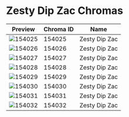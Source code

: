 # Zesty Dip Zac Chromas



| Preview | Chroma ID | Name |
|---------|-----------|------|
| ![154025](https://raw.communitydragon.org/latest/plugins/rcp-be-lol-game-data/global/default/v1/champion-chroma-images/154/154025.png) | 154025 | Zesty Dip Zac |
| ![154026](https://raw.communitydragon.org/latest/plugins/rcp-be-lol-game-data/global/default/v1/champion-chroma-images/154/154026.png) | 154026 | Zesty Dip Zac |
| ![154027](https://raw.communitydragon.org/latest/plugins/rcp-be-lol-game-data/global/default/v1/champion-chroma-images/154/154027.png) | 154027 | Zesty Dip Zac |
| ![154028](https://raw.communitydragon.org/latest/plugins/rcp-be-lol-game-data/global/default/v1/champion-chroma-images/154/154028.png) | 154028 | Zesty Dip Zac |
| ![154029](https://raw.communitydragon.org/latest/plugins/rcp-be-lol-game-data/global/default/v1/champion-chroma-images/154/154029.png) | 154029 | Zesty Dip Zac |
| ![154030](https://raw.communitydragon.org/latest/plugins/rcp-be-lol-game-data/global/default/v1/champion-chroma-images/154/154030.png) | 154030 | Zesty Dip Zac |
| ![154031](https://raw.communitydragon.org/latest/plugins/rcp-be-lol-game-data/global/default/v1/champion-chroma-images/154/154031.png) | 154031 | Zesty Dip Zac |
| ![154032](https://raw.communitydragon.org/latest/plugins/rcp-be-lol-game-data/global/default/v1/champion-chroma-images/154/154032.png) | 154032 | Zesty Dip Zac |